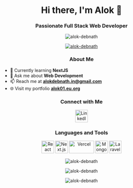 <h1 align="center">Hi there, I'm Alok 👋</h1>

<h3 align="center">Passionate Full Stack Web Developer</h3>

<p align="center"> 
  <img src="https://komarev.com/ghpvc/?username=alok-debnath&label=Profile%20views&color=0e75b6&style=flat" alt="alok-debnath" />
</p>

<p align="center"> 
  <a href="https://github.com/ryo-ma/github-profile-trophy">
    <img src="https://github-profile-trophy.vercel.app/?username=alok-debnath" alt="alok-debnath" />
  </a>
</p>

<h3 align="center">About Me</h3>

- 🌱 Currently learning **NextJS**
- 💬 Ask me about **Web Development**
- 📫 Reach me at **alokdebnath.in@gmail.com**
- 🌐 Visit my portfolio **[alok01.eu.org](https://alok01.eu.org)**

<h3 align="center">Connect with Me</h3>

<p align="center">
  <a href="https://in.linkedin.com/in/alok-debnath"><img src="https://cdn.worldvectorlogo.com/logos/linkedin-icon-2.svg" alt="LinkedIn" width="40" height="40" /></a>
  <!-- Add more social media icons as needed -->
</p>

<h3 align="center">Languages and Tools</h3>

<p align="center">
  <img src="https://cdn.worldvectorlogo.com/logos/react-2.svg" alt="React" width="40" height="40"/>
  <img src="https://cdn.worldvectorlogo.com/logos/next-js.svg" alt="Next.js" width="40" height="40"/>
  <img src="https://cdn.worldvectorlogo.com/logos/vercel.svg" alt="Vercel" width="80" height="40"/>
  <img src="https://cdn.worldvectorlogo.com/logos/mongodb-icon-1.svg" alt="MongoDB" width="40" height="40"/>
  <img src="https://cdn.worldvectorlogo.com/logos/laravel-2.svg" alt="Laravel" width="40" height="40"/>
  <!-- Add more icons for other technologies you use -->
</p>

<p align="center">
  <img align="center" src="https://github-readme-stats.vercel.app/api/top-langs?username=alok-debnath&show_icons=true&locale=en&layout=compact" alt="alok-debnath" />
</p>

<p align="center">
  <img align="center" src="https://github-readme-stats.vercel.app/api?username=alok-debnath&show_icons=true&locale=en" alt="alok-debnath" />
</p>

<p align="center">
  <img align="center" src="https://github-readme-streak-stats.herokuapp.com/?user=alok-debnath&" alt="alok-debnath" />
</p>
